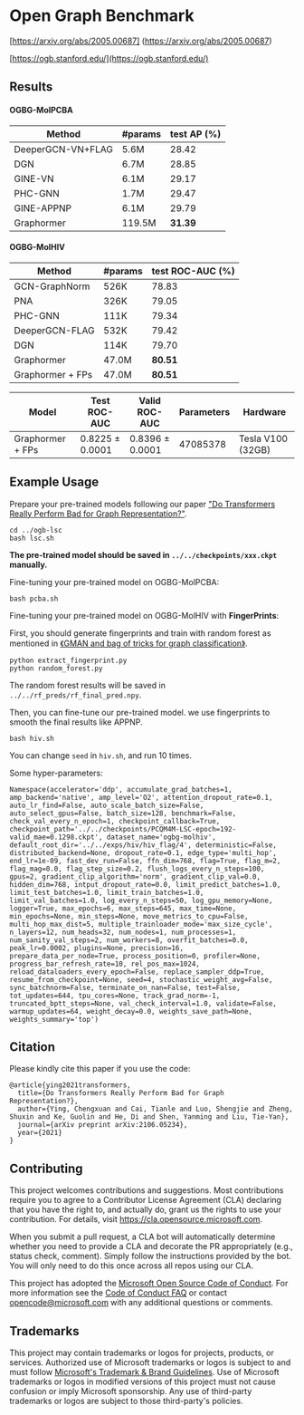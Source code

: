 # Open Graph Benchmark

[https://arxiv.org/abs/2005.00687] (https://arxiv.org/abs/2005.00687)

[https://ogb.stanford.edu/](https://ogb.stanford.edu/)

## Results

#### OGBG-MolPCBA
Method        | #params | test AP (%)|
--------------|---------|------------|
DeeperGCN-VN+FLAG         | 5.6M    | 28.42      |
DGN          | 6.7M    | 28.85      |
GINE-VN          | 6.1M    | 29.17      |
PHC-GNN          | 1.7M    | 29.47      |
GINE-APPNP          | 6.1M    | 29.79      |
Graphormer   | 119.5M  | **31.39**      |

#### OGBG-MolHIV
Method        | #params | test ROC-AUC (%)|
--------------|---------|------------|
GCN-GraphNorm          | 526K    | 78.83      |
PNA          | 326K    | 79.05      |
PHC-GNN          | 111K    | 79.34      |
DeeperGCN-FLAG          | 532K    | 79.42      |
DGN          | 114K    | 79.70      |
Graphormer   | 47.0M   | **80.51**      |
Graphormer + FPs   | 47.0M   | **80.51**      |



| Model                | Test ROC-AUC   | Valid ROC-AUC  | Parameters | Hardware          |
| -------------------- | --------------- | --------------- | ---------- | ----------------- |
| Graphormer + FPs | 0.8225 ± 0.0001 | 0.8396 ± 0.0001 | 47085378     | Tesla V100 (32GB) |


## Example Usage

Prepare your pre-trained models following our paper ["Do Transformers Really Perform Bad for Graph Representation?"](https://arxiv.org/abs/2106.05234).

```
cd ../ogb-lsc
bash lsc.sh
```
**The pre-trained model should be saved in `../../checkpoints/xxx.ckpt` manually.**

Fine-tuning your pre-trained model on OGBG-MolPCBA:

```
bash pcba.sh
```

Fine-tuning your pre-trained model on OGBG-MolHIV with **FingerPrints**:

First, you should generate fingerprints and train with random forest as mentioned in [《GMAN and bag of tricks for graph classification》](https://github.com/PierreHao/YouGraph/blob/main/report/GMAN%20and%20bag%20of%20tricks%20for%20graph%20classification.pdf).

```
python extract_fingerprint.py
python random_forest.py
```
The random forest results will be saved in `../../rf_preds/rf_final_pred.npy`.

Then, you can fine-tune our pre-trained model. we use fingerprints to smooth the final results like APPNP.

```
bash hiv.sh
```
You can change `seed` in `hiv.sh`, and run 10 times.

Some hyper-parameters:

```
Namespace(accelerator='ddp', accumulate_grad_batches=1, amp_backend='native', amp_level='O2', attention_dropout_rate=0.1, auto_lr_find=False, auto_scale_batch_size=False, auto_select_gpus=False, batch_size=128, benchmark=False, check_val_every_n_epoch=1, checkpoint_callback=True, checkpoint_path='../../checkpoints/PCQM4M-LSC-epoch=192-valid_mae=0.1298.ckpt', dataset_name='ogbg-molhiv', default_root_dir='../../exps/hiv/hiv_flag/4', deterministic=False, distributed_backend=None, dropout_rate=0.1, edge_type='multi_hop', end_lr=1e-09, fast_dev_run=False, ffn_dim=768, flag=True, flag_m=2, flag_mag=0.0, flag_step_size=0.2, flush_logs_every_n_steps=100, gpus=2, gradient_clip_algorithm='norm', gradient_clip_val=0.0, hidden_dim=768, intput_dropout_rate=0.0, limit_predict_batches=1.0, limit_test_batches=1.0, limit_train_batches=1.0, limit_val_batches=1.0, log_every_n_steps=50, log_gpu_memory=None, logger=True, max_epochs=6, max_steps=645, max_time=None, min_epochs=None, min_steps=None, move_metrics_to_cpu=False, multi_hop_max_dist=5, multiple_trainloader_mode='max_size_cycle', n_layers=12, num_heads=32, num_nodes=1, num_processes=1, num_sanity_val_steps=2, num_workers=8, overfit_batches=0.0, peak_lr=0.0002, plugins=None, precision=16, prepare_data_per_node=True, process_position=0, profiler=None, progress_bar_refresh_rate=10, rel_pos_max=1024, reload_dataloaders_every_epoch=False, replace_sampler_ddp=True, resume_from_checkpoint=None, seed=4, stochastic_weight_avg=False, sync_batchnorm=False, terminate_on_nan=False, test=False, tot_updates=644, tpu_cores=None, track_grad_norm=-1, truncated_bptt_steps=None, val_check_interval=1.0, validate=False, warmup_updates=64, weight_decay=0.0, weights_save_path=None, weights_summary='top')
```

## Citation
Please kindly cite this paper if you use the code:
```
@article{ying2021transformers,
  title={Do Transformers Really Perform Bad for Graph Representation?},
  author={Ying, Chengxuan and Cai, Tianle and Luo, Shengjie and Zheng, Shuxin and Ke, Guolin and He, Di and Shen, Yanming and Liu, Tie-Yan},
  journal={arXiv preprint arXiv:2106.05234},
  year={2021}
}
```

## Contributing

This project welcomes contributions and suggestions.  Most contributions require you to agree to a
Contributor License Agreement (CLA) declaring that you have the right to, and actually do, grant us
the rights to use your contribution. For details, visit https://cla.opensource.microsoft.com.

When you submit a pull request, a CLA bot will automatically determine whether you need to provide
a CLA and decorate the PR appropriately (e.g., status check, comment). Simply follow the instructions
provided by the bot. You will only need to do this once across all repos using our CLA.

This project has adopted the [Microsoft Open Source Code of Conduct](https://opensource.microsoft.com/codeofconduct/).
For more information see the [Code of Conduct FAQ](https://opensource.microsoft.com/codeofconduct/faq/) or
contact [opencode@microsoft.com](mailto:opencode@microsoft.com) with any additional questions or comments.

## Trademarks

This project may contain trademarks or logos for projects, products, or services. Authorized use of Microsoft 
trademarks or logos is subject to and must follow 
[Microsoft's Trademark & Brand Guidelines](https://www.microsoft.com/en-us/legal/intellectualproperty/trademarks/usage/general).
Use of Microsoft trademarks or logos in modified versions of this project must not cause confusion or imply Microsoft sponsorship.
Any use of third-party trademarks or logos are subject to those third-party's policies.
